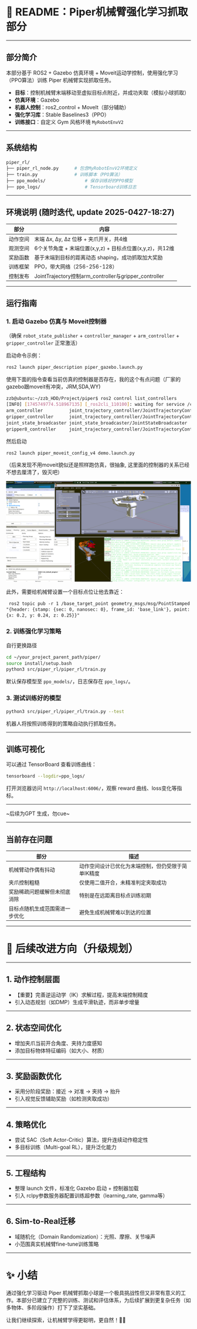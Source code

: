 # 📖 README：Piper机械臂强化学习抓取部分

---

## 部分简介

本部分基于 ROS2 + Gazebo 仿真环境 + Moveit运动学控制，使用强化学习（PPO算法）训练 Piper 机械臂实现抓取任务。

- **目标**：控制机械臂末端移动至虚拟目标点附近，并成功夹取（模拟小球抓取）
- **仿真环境**：Gazebo
- **机器人控制**：ros2_control + MoveIt（部分辅助）
- **强化学习库**：Stable Baselines3（PPO）
- **训练接口**：自定义 Gym 风格环境 `MyRobotEnvV2`

---

## 系统结构

```bash
piper_rl/
├── piper_rl_node.py      # 包含MyRobotEnvV2环境定义
├── train.py              # 训练脚本（PPO算法）
├── ppo_models/               # 保存训练好的PPO模型
├── ppo_logs/                 # Tensorboard训练日志
```

---

## 环境说明 (随时迭代, update 2025-0427-18:27)

| 部分 | 内容 |
|------|------|
| 动作空间 | 末端 Δx, Δy, Δz 位移 + 夹爪开关，共4维 |
| 观测空间 | 6个关节角度 + 末端位置(x,y,z) + 目标点位置(x,y,z)，共12维 |
| 奖励函数 | 基于末端到目标的距离动态 shaping，成功抓取加大奖励 |
| 训练框架 | PPO，带大网络（256-256-128） |
| 控制发布 | JointTrajectory控制arm_controller与gripper_controller |

---

## 运行指南

### 1. 启动 Gazebo 仿真与 Moveit控制器

（确保 `robot_state_publisher` + `controller_manager` + `arm_controller` + `gripper_controller` 正常激活）

启动命令示例：

```bash
ros2 launch piper_description piper_gazebo.launch.py
```

使用下面的指令查看当前仿真的控制器是否存在，我的这个有点问题（厂家的gazebo跟moveit有冲突，JRM,SDA,WY)
```bash
zzb@ubuntu:~/zzb_HDD/Project/piper$ ros2 control list_controllers
[INFO] [1745749774.518967135] [_ros2cli_110100]: waiting for service /controller_manager/list_controllers to become available...
arm_controller          joint_trajectory_controller/JointTrajectoryController  active      
gripper_controller      joint_trajectory_controller/JointTrajectoryController  active      
joint_state_broadcaster joint_state_broadcaster/JointStateBroadcaster          unconfigured
gripper8_controller     joint_trajectory_controller/JointTrajectoryController  unconfigured

```


然后启动
```
ros2 launch piper_moveit_config_v4 demo.launch.py
``` 
（后来发现不用moveit貌似还是照样跑仿真，很抽象, 这里面的控制器的关系已经不想去厘清了，毁灭吧）

![gazebo + moveit](./gazebo+moveit.png)

此外，需要给机械臂设置一个目标点位让他去靠近：
```angular2
 ros2 topic pub -r 1 /base_target_point geometry_msgs/msg/PointStamped "{header: {stamp: {sec: 0, nanosec: 0}, frame_id: 'base_link'}, point: {x: 0.2, y: 0.24, z: 0.25}}"
```

### 2. 训练强化学习策略
自行更换路径
```bash
cd ~/your_project_parent_path/piper/
source install/setup.bash
python3 src/piper_rl/piper_rl/train.py
```

默认保存模型至 `ppo_models/`，日志保存在 `ppo_logs/`。

### 3. 测试训练好的模型

```bash
python3 src/piper_rl/piper_rl/train.py --test
```

机器人将按照训练得到的策略自动执行抓取任务。

---

## 训练可视化

可以通过 TensorBoard 查看训练曲线：

```bash
tensorboard --logdir=ppo_logs/
```
打开浏览器访问 `http://localhost:6006/`，观察 reward 曲线、loss变化等指标。

---

~后续为GPT 生成，勿cue~

---


## 当前存在问题

| 部分 | 描述 |
|------|------|
| 机械臂动作偶有抖动 | 动作空间设计已优化为末端控制，但仍受限于简单IK精度 |
| 夹爪控制粗糙 | 仅使用二值开合，未精准判定夹取成功 |
| 奖励稀疏问题缓解但未彻底消除 | 特别是在远距离目标点训练初期 |
| 目标点随机生成范围需进一步优化 | 避免生成机械臂难以到达的位置 |

---

# 🚀 后续改进方向（升级规划）

---

## 1. 动作控制层面

- 【重要】完善逆运动学（IK）求解过程，提高末端控制精度
- 引入动态规划（如DMP）生成平滑轨迹，而非单步增量

---

## 2. 状态空间优化

- 增加夹爪当前开合角度、夹持力度感知
- 添加目标物体特征编码（如大小、材质）

---

## 3. 奖励函数优化

- 采用分阶段奖励：接近 → 对准 → 夹持 → 抬升
- 引入视觉反馈辅助奖励（如检测夹取成功）

---

## 4. 策略优化

- 尝试 SAC（Soft Actor-Critic）算法，提升连续动作稳定性
- 多目标训练（Multi-goal RL），提升泛化能力

---

## 5. 工程结构

- 整理 launch 文件，标准化 Gazebo 启动 + 控制器加载
- 引入 rclpy参数服务器配置训练超参数（learning_rate, gamma等）

---

## 6. Sim-to-Real迁移

- 域随机化（Domain Randomization）：光照、摩擦、关节噪声
- 小范围真实机械臂fine-tune训练策略

---

# ✨ 小结

通过强化学习驱动 Piper 机械臂抓取小球是一个极具挑战性但又非常有意义的工作。本部分已建立了完整的训练、测试和评估体系，为后续扩展到更复杂任务（如多物体、多阶段操作）打下了坚实基础。

让我们继续探索，让机械臂学得更聪明，更自然！🤖🔥


